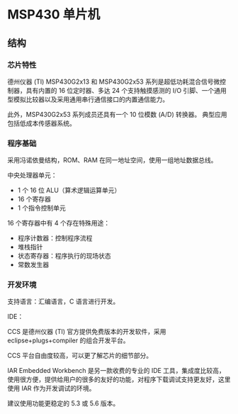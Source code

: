 # MSP430 单片机

## 结构

### 芯片特性

德州仪器 (TI) MSP430G2x13 和 MSP430G2x53 系列是超低功耗混合信号微控制器，具有内置的 16 位定时器、多达 24 个支持触摸感测的 I/O 引脚、一个通用型模拟比较器以及采用通用串行通信接口的内置通信能力。 

此外，MSP430G2x53 系列成员还具有一个 10 位模数 (A/D) 转换器。 典型应用包括低成本传感器系统。

### 程序基础

采用冯诺依曼结构，ROM、RAM 在同一地址空间，使用一组地址数据总线。

中央处理器单元：

- 1 个 16 位 ALU（算术逻辑运算单元）
- 16 个寄存器
- 1 个指令控制单元

16 个寄存器中有 4 个存在特殊用途：

- 程序计数器：控制程序流程
- 堆栈指针
- 状态寄存器：程序执行的现场状态
- 常数发生器

### 开发环境

支持语言：汇编语言，C 语言进行开发。

IDE：

CCS 是德州仪器 (TI) 官方提供免费版本的开发软件，采用 eclipse+plugs+compiler 的组合开发平台。

CCS 平台自由度较高，可以更了解芯片的细节部分。

IAR Embedded Workbench 是另一款收费的专业的 IDE 工具，集成度比较高，使用很方便，提供给用户的很多的友好的功能，对程序下载调试支持更友好，这里使用 IAR 作为开发调试的环境。

建议使用功能更稳定的 5.3 或 5.6 版本。

